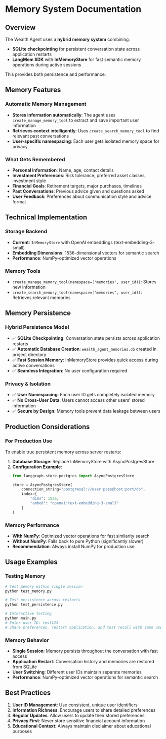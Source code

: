 # Memory System Documentation

## Overview

The Wealth Agent uses a **hybrid memory system** combining:
- **SQLite checkpointing** for persistent conversation state across application restarts
- **LangMem SDK** with **InMemoryStore** for fast semantic memory operations during active sessions

This provides both persistence and performance.

## Memory Features

### Automatic Memory Management
- **Stores information automatically**: The agent uses `create_manage_memory_tool` to extract and save important user information
- **Retrieves context intelligently**: Uses `create_search_memory_tool` to find relevant past conversations
- **User-specific namespacing**: Each user gets isolated memory space for privacy

### What Gets Remembered
- **Personal Information**: Name, age, contact details
- **Investment Preferences**: Risk tolerance, preferred asset classes, investment style
- **Financial Goals**: Retirement targets, major purchases, timelines
- **Past Conversations**: Previous advice given and questions asked
- **User Feedback**: Preferences about communication style and advice format

## Technical Implementation

### Storage Backend
- **Current**: `InMemoryStore` with OpenAI embeddings (text-embedding-3-small)
- **Embedding Dimensions**: 1536-dimensional vectors for semantic search
- **Performance**: NumPy-optimized vector operations

### Memory Tools
- `create_manage_memory_tool(namespace=("memories", user_id))`: Stores new information
- `create_search_memory_tool(namespace=("memories", user_id))`: Retrieves relevant memories

## Memory Persistence

### Hybrid Persistence Model
- ✅ **SQLite Checkpointing**: Conversation state persists across application restarts
- ✅ **Automatic Database Creation**: `wealth_agent_memories.db` created in project directory
- ✅ **Fast Session Memory**: InMemoryStore provides quick access during active conversations
- ✅ **Seamless Integration**: No user configuration required

### Privacy & Isolation
- ✅ **User Namespacing**: Each user ID gets completely isolated memory
- ✅ **No Cross-User Data**: Users cannot access other users' stored information
- ✅ **Secure by Design**: Memory tools prevent data leakage between users

## Production Considerations

### For Production Use
To enable true persistent memory across server restarts:

1. **Database Storage**: Replace InMemoryStore with AsyncPostgresStore
2. **Configuration Example**:
   ```python
   from langgraph.store.postgres import AsyncPostgresStore
   
   store = AsyncPostgresStore(
       connection_string="postgresql://user:pass@host:port/db",
       index={
           "dims": 1536,
           "embed": "openai:text-embedding-3-small"
       }
   )
   ```

### Memory Performance
- **With NumPy**: Optimized vector operations for fast similarity search
- **Without NumPy**: Falls back to pure Python (significantly slower)
- **Recommendation**: Always install NumPy for production use

## Usage Examples

### Testing Memory
```bash
# Test memory within single session
python test_memory.py

# Test persistence across restarts
python test_persistence.py

# Interactive testing
python main.py
# Enter user ID: test123
# Share preferences, restart application, and test recall with same user ID
```

### Memory Behavior
- **Single Session**: Memory persists throughout the conversation with fast access
- **Application Restart**: Conversation history and memories are restored from SQLite
- **User Switching**: Different user IDs maintain separate memories
- **Performance**: NumPy-optimized vector operations for semantic search

## Best Practices

1. **User ID Management**: Use consistent, unique user identifiers
2. **Information Richness**: Encourage users to share detailed preferences
3. **Regular Updates**: Allow users to update their stored preferences
4. **Privacy First**: Never store sensitive financial account information
5. **Educational Context**: Always maintain disclaimer about educational purposes